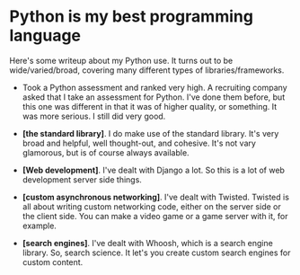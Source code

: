 # Python is my best programming language

Here's some writeup about my Python use.  It turns out to be wide/varied/broad, covering many different types of libraries/frameworks.

- Took a Python assessment and ranked very high.  A recruiting company asked that I take an assessment for Python.  I've done them before, but this one was different in that it was of higher quality, or something.  It was more serious.  I still did very good.

- **[the standard library]**.  I do make use of the standard library.  It's very broad and helpful, well thought-out, and cohesive.  It's not vary glamorous, but is of course always available.

- **[Web development]**.  I've dealt with Django a lot.  So this is a lot of web development server side things.

- **[custom asynchronous networking]**.  I've dealt with Twisted.  Twisted is all about writing custom networking code, either on the server side or the client side.  You can make a video game or a game server with it, for example.

- **[search engines]**.  I've dealt with Whoosh, which is a search engine library.  So, search science.  It let's you create custom search engines for custom content.
